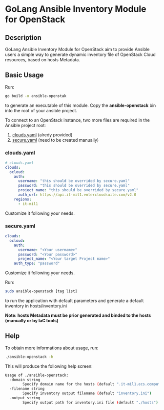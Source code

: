 # GoLang Ansible Inventory Module for OpenStack

## Description

GoLang Ansible Inventory Module for OpenStack aim to provide Ansible users a simple way to generate dynamic inventory file of OpenStack Cloud resources, based on hosts Metadata.

## Basic Usage

Run:

```bash
go build -o ansible-openstak
```

to generate an executable of this module. Copy the **ansible-openstack** bin into the root of your ansible project.

To connect to an OpenStack instance, two more files are required in the Ansible project root:

1. [clouds.yaml](#clouds.yaml) (alredy provided)
1. [secure.yaml](#secure.yaml) (need to be created manually)

### clouds.yaml

```yaml
# clouds.yaml
clouds:
  ocloud:
    auth:
      username: "this should be overrided by secure.yaml"
      password: "this should be overrided by secure.yaml"
      project_name: "this should be overrided by secure.yaml"
      auth_url: https://api.it-mil1.entercloudsuite.com/v2.0
    regions:
      - it-mil1
```

Customize it following your needs.

### secure.yaml

```yaml
clouds:
  ocloud:
    auth:
      username: "<Your username>"
      password: "<Your password>"
      project_name: "<Your target Project name>"
    auth_type: "password"
```

Customize it following your needs.

Run:

```bash
sudo ansible-openstack [tag list]
```

to run the application with default parameters and generate a default inventory in hosts/inventory.ini

**Note: hosts Metadata must be prior generated and binded to the hosts (manually or by IaC tools)**

## Help

To obtain more informations about usage, run:

```bash
./ansible-openstack -h
```

This will produce the following help screen:

```bash
Usage of ./ansible-openstack:
  -domain string
        Specify domain name for the hosts (default ".it-mil1.ecs.compute.internal")
  -filename string
        Specify inventory output filename (default "inventory.ini")
  -output string
        Specify output path for inventory.ini file (default "./hosts")
```
